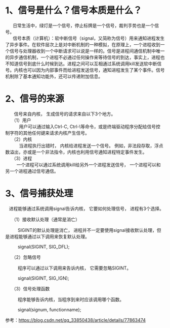 

# 1、信号是什么？信号本质是什么？  
      日常生活中，绿灯是一个信号，停止标牌是一个信号，裁判手势也是一个信号。  
      信号本质（计算机）：软中断信号（signal，又简称为信号）用来通知进程发生了异步事件。在软件层次上是对中断机制的一种模拟，在原理上，一个进程收到一个信号与处理器收到一个中断请求可以说是一样的。信号是进程间通信机制中唯一的异步通信机制，一个进程不必通过任何操作来等待信号的到达，事实上，进程也不知道信号到底什么时候到达。进程之间可以互相通过系统调用kill发送软中断信号。内核也可以因为内部事件而给进程发送信号，通知进程发生了某个事件。信号机制除了基本通知功能外，还可以传递附加信息。  

# 2、信号的来源
       信号来自内核， 生成信号的请求来自以下3个地方。  
     （1）用户  
           用户可以通过输入Ctrl-C, Ctrl-\等命令，或是终端驱动程序分配给信号控制字符的其他任何键来请求内核产生信号。  
     （2）内核  
           当进程执行出错时， 内核给进程发送一个信号。 例如，非法段存取，浮点数溢出，亦或是一个非法指令，内核也利用信号通知进程特定事件发生。  
     （3）进程  
         一个进程可以通过系统调用kill给另外一个进程发送信号， 一个进程可以和另一个进程通过信号通信。  
         
# 3、信号捕获处理  

      进程能够通过系统调用signal告诉内核， 它要如何处理信号， 进程有3个选择。  

     （1）接收默认处理（通常是消亡）  

          SIGINT的默认处理是消亡， 进程并不一定要使用signal接收默认处理，但是进程能够通过以下调用来恢复默认处理。  

          signal(SIGINT, SIG_DFL);  

     （2）忽略信号  

          程序可以通过以下调用来告诉内核， 它需要忽略SIGINT。  

          signal(SIGINT, SIG_IGN);  
          
     （3）信号处理函数  

          程序能够告诉内核，当程序到来时应该调用哪个函数。  

          signal(signum, functionname);  



参考：https://blog.csdn.net/qq_33850438/article/details/77863474 
